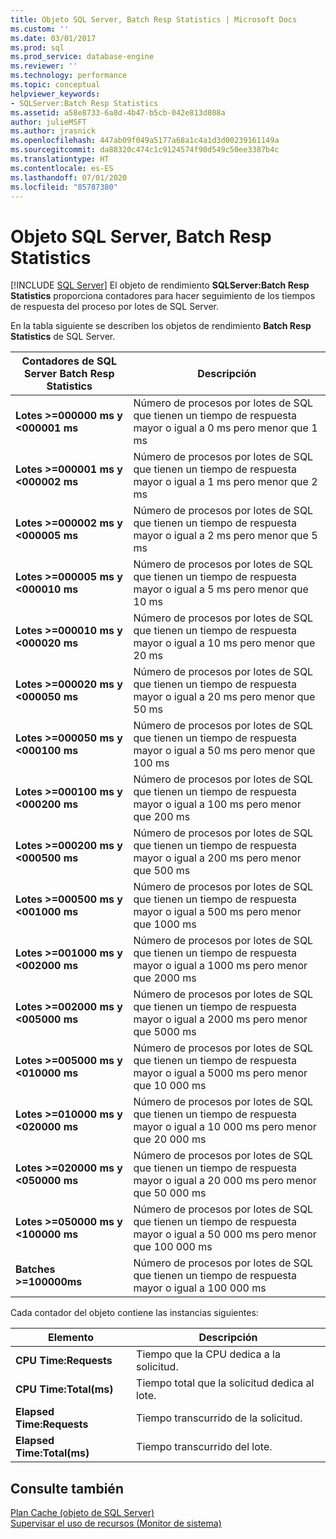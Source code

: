 ```yaml
---
title: Objeto SQL Server, Batch Resp Statistics | Microsoft Docs
ms.custom: ''
ms.date: 03/01/2017
ms.prod: sql
ms.prod_service: database-engine
ms.reviewer: ''
ms.technology: performance
ms.topic: conceptual
helpviewer_keywords:
- SQLServer:Batch Resp Statistics
ms.assetid: a58e8733-6a8d-4b47-b5cb-042e813d808a
author: julieMSFT
ms.author: jrasnick
ms.openlocfilehash: 447ab09f049a5177a68a1c4a1d3d00239161149a
ms.sourcegitcommit: da88320c474c1c9124574f90d549c50ee3387b4c
ms.translationtype: HT
ms.contentlocale: es-ES
ms.lasthandoff: 07/01/2020
ms.locfileid: "85787380"
---
```

# <a name="sql-server-batch-resp-statistics-object"></a>Objeto SQL Server, Batch Resp Statistics
 [!INCLUDE [SQL Server](../../includes/applies-to-version/sqlserver.md)]
El objeto de rendimiento **SQLServer:Batch Resp Statistics** proporciona contadores para hacer seguimiento de los tiempos de respuesta del proceso por lotes de SQL Server.

En la tabla siguiente se describen los objetos de rendimiento **Batch Resp Statistics** de SQL Server.


|**Contadores de SQL Server Batch Resp Statistics**|Descripción|  
|-------------|-----------------|  
|**Lotes >=000000 ms y \<000001 ms**|Número de procesos por lotes de SQL que tienen un tiempo de respuesta mayor o igual a 0 ms pero menor que 1 ms|
|**Lotes >=000001 ms y \<000002 ms**|Número de procesos por lotes de SQL que tienen un tiempo de respuesta mayor o igual a 1 ms pero menor que 2 ms|
|**Lotes >=000002 ms y \<000005 ms**|Número de procesos por lotes de SQL que tienen un tiempo de respuesta mayor o igual a 2 ms pero menor que 5 ms|
|**Lotes >=000005 ms y \<000010 ms**|Número de procesos por lotes de SQL que tienen un tiempo de respuesta mayor o igual a 5 ms pero menor que 10 ms|
|**Lotes >=000010 ms y \<000020 ms**|Número de procesos por lotes de SQL que tienen un tiempo de respuesta mayor o igual a 10 ms pero menor que 20 ms|
|**Lotes >=000020 ms y \<000050 ms**|Número de procesos por lotes de SQL que tienen un tiempo de respuesta mayor o igual a 20 ms pero menor que 50 ms|
|**Lotes >=000050 ms y \<000100 ms**|Número de procesos por lotes de SQL que tienen un tiempo de respuesta mayor o igual a 50 ms pero menor que 100 ms|
|**Lotes >=000100 ms y \<000200 ms**|Número de procesos por lotes de SQL que tienen un tiempo de respuesta mayor o igual a 100 ms pero menor que 200 ms|
|**Lotes >=000200 ms y \<000500 ms**|Número de procesos por lotes de SQL que tienen un tiempo de respuesta mayor o igual a 200 ms pero menor que 500 ms|
|**Lotes >=000500 ms y \<001000 ms**|Número de procesos por lotes de SQL que tienen un tiempo de respuesta mayor o igual a 500 ms pero menor que 1000 ms|
|**Lotes >=001000 ms y \<002000 ms**|Número de procesos por lotes de SQL que tienen un tiempo de respuesta mayor o igual a 1000 ms pero menor que 2000 ms|
|**Lotes >=002000 ms y \<005000 ms**|Número de procesos por lotes de SQL que tienen un tiempo de respuesta mayor o igual a 2000 ms pero menor que 5000 ms|
|**Lotes >=005000 ms y \<010000 ms**|Número de procesos por lotes de SQL que tienen un tiempo de respuesta mayor o igual a 5000 ms pero menor que 10 000 ms|
|**Lotes >=010000 ms y \<020000 ms**|Número de procesos por lotes de SQL que tienen un tiempo de respuesta mayor o igual a 10 000 ms pero menor que 20 000 ms|
|**Lotes >=020000 ms y \<050000 ms**|Número de procesos por lotes de SQL que tienen un tiempo de respuesta mayor o igual a 20 000 ms pero menor que 50 000 ms|
|**Lotes >=050000 ms y \<100000 ms**|Número de procesos por lotes de SQL que tienen un tiempo de respuesta mayor o igual a 50 000 ms pero menor que 100 000 ms| 
|**Batches >=100000ms**|Número de procesos por lotes de SQL que tienen un tiempo de respuesta mayor o igual a 100 000 ms| 

Cada contador del objeto contiene las instancias siguientes:  
  
|Elemento|Descripción|  
|----------|-----------------|  
|**CPU Time:Requests**|Tiempo que la CPU dedica a la solicitud.|  
|**CPU Time:Total(ms)**|Tiempo total que la solicitud dedica al lote.|  
|**Elapsed Time:Requests**|Tiempo transcurrido de la solicitud.|  
|**Elapsed Time:Total(ms)**|Tiempo transcurrido del lote.|  

## <a name="see-also"></a>Consulte también
[Plan Cache (objeto de SQL Server)](../../relational-databases/performance-monitor/sql-server-plan-cache-object.md)  
[Supervisar el uso de recursos (Monitor de sistema)](../../relational-databases/performance-monitor/monitor-resource-usage-system-monitor.md)  
